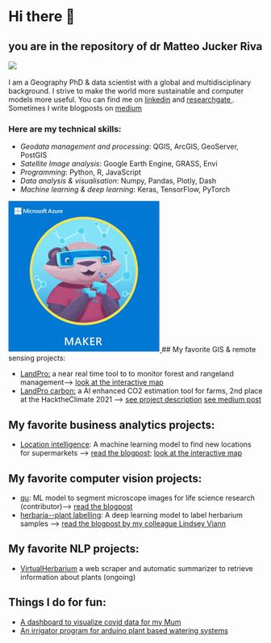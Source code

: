 # Hi there 👋



## you are in the repository of dr Matteo Jucker Riva   

<div><img src="images/my_name_is.gif" width=300></div>

I am a Geography PhD & data scientist with a global and multidisciplinary background.
I strive to make the world more sustainable and computer models more useful. You can find me on [linkedin](https://www.linkedin.com/in/matteojriva/) and [researchgate 
](https://www.researchgate.net/profile/Matteo_Jucker_Riva). Sometimes I write blogposts on [medium](https://matteo-jriva.medium.com/)

### Here are my technical skills:

- *Geodata management and processing*: QGIS, ArcGIS, GeoServer, PostGIS
- *Satellite Image analysis*: Google Earth Engine, GRASS, Envi
- *Programming*: Python, R, JavaScript
- *Data analysis & visualisation*: Numpy, Pandas, Plotly, Dash
- *Machine learning & deep learning*: Keras, TensorFlow, PyTorch

<a href="https://jumpnet.enjinx.io/eth/asset/68c0000000000030?source=EnjinWallet-1.14.1">
  <img 600align="center" src="/images/maker_badge.png" width=300>
</a>
## My favorite GIS & remote sensing projects:

- [LandPro:](https://github.com/ciskoh/LandProductivity) a near real time tool to to monitor forest and rangeland management--> [look at the interactive map](https://matteojriva.users.earthengine.app/view/suiviedesinterventionsmidelt)    
- [LandPro carbon:](https://github.com/ciskoh/climate_hackathon) a AI enhanced CO2 estimation tool for farms, 2nd place at the HacktheClimate 2021 --> [see project description](https://devpost.com/software/landpro) [see medium post](https://matteo-jriva.medium.com/our-experience-at-the-hacktheclimate-2021-28ae8e01700d)   


## My favorite business analytics projects:
 
- [Location intelligence](https://github.com/ciskoh/migros_branch_optimisation): A machine learning model to find new locations for supermarkets --> [read the blogpost](https://matteo-jriva.medium.com/location-intelligence-the-branch-network-optimization-problem-4aa4740088d8); [look at the interactive map](https://www.google.com/maps/d/u/0/edit?mid=1_uX0U2V-byD1GLv0KRuWC2Gxv2wRuNT7&usp=sharing)

## My favorite computer vision projects:   
 
- [qu](https://github.com/ciskoh/qu): ML model to segment microscope images for life science research (contributor)--> [read the blogpost](https://matteo-jriva.medium.com/on-a-cell-spotting-journey-with-qu-be253b21e6e7)   
- [herbaria--plant labelling](https://github.com/ciskoh/herbaria--plant-labeling): A deep learning model to label herbarium samples --> [read the blogpost by my colleague Lindsey Viann](https://lindseyviann.medium.com/final-bootcamp-blitz-b0e94407b0a)

## My favorite NLP projects:   
  
- [VirtualHerbarium](https://github.com/ciskoh/VirtualHerbarium) a web scraper and automatic summarizer to retrieve information about plants (ongoing)

## Things I do for fun:   

- [A dashboard to visualize covid data for my Mum](https://github.com/ciskoh/mamma-il-covid)   
- [An irrigator program for arduino plant based watering systems](https://github.com/ciskoh/irrigator_v2)   

<div><img src="images/contact_me.gif></div>

